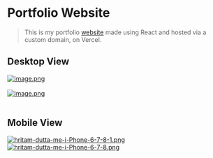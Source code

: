 # Portfolio Website

> This is my portfolio <a href= "https://hritam-dutta.me" target= "_blank">website</a> made using React and hosted via a custom domain, on Vercel.

## Desktop View

[![image.png](https://i.postimg.cc/L6FnQKRC/image.png)](https://postimg.cc/4nwfn0YV)
<br><br>
[![image.png](https://i.postimg.cc/g2ScWfFP/image.png)](https://postimg.cc/VJtP9Zk7)
<br><br>

## Mobile View

[![hritam-dutta-me-i-Phone-6-7-8-1.png](https://i.postimg.cc/d3HN1mqD/hritam-dutta-me-i-Phone-6-7-8-1.png)](https://postimg.cc/Cn8sr8nV)
&nbsp;&nbsp;&nbsp;&nbsp;&nbsp;&nbsp;&nbsp;
[![hritam-dutta-me-i-Phone-6-7-8.png](https://i.postimg.cc/VkM4QcbJ/hritam-dutta-me-i-Phone-6-7-8.png)](https://postimg.cc/G4LvGVKR)
